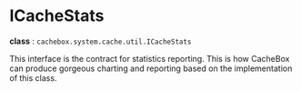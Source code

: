 # ICacheStats

**class** : `cachebox.system.cache.util.ICacheStats`

This interface is the contract for statistics reporting. This is how CacheBox can produce gorgeous charting and reporting based on the implementation of this class.
